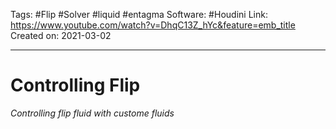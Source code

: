 Tags: #Flip #Solver #liquid #entagma
Software: #Houdini 
Link: https://www.youtube.com/watch?v=DhqC13Z_hYc&feature=emb_title
Created on: 2021-03-02
___________________________________
# Controlling Flip
*Controlling flip fluid with custome fluids*